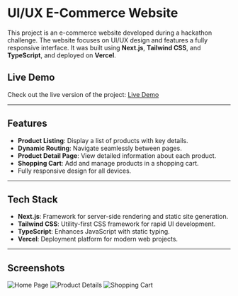 # UI/UX E-Commerce Website

This project is an e-commerce website developed during a hackathon challenge. The website focuses on UI/UX design and features a fully responsive interface. It was built using **Next.js**, **Tailwind CSS**, and **TypeScript**, and deployed on **Vercel**.

## Live Demo

Check out the live version of the project: [Live Demo](https://ui-ux-hackathone-six.vercel.app)

---

## Features

- **Product Listing**: Display a list of products with key details.
- **Dynamic Routing**: Navigate seamlessly between pages.
- **Product Detail Page**: View detailed information about each product.
- **Shopping Cart**: Add and manage products in a shopping cart.
- Fully responsive design for all devices.

---

## Tech Stack

- **Next.js**: Framework for server-side rendering and static site generation.
- **Tailwind CSS**: Utility-first CSS framework for rapid UI development.
- **TypeScript**: Enhances JavaScript with static typing.
- **Vercel**: Deployment platform for modern web projects.

---

## Screenshots

![Home Page](https://via.placeholder.com/800x400 "Home Page Screenshot")
![Product Details](https://via.placeholder.com/800x400 "Product Details Screenshot")
![Shopping Cart](https://via.placeholder.com/800x400 "Shopping Cart Screenshot")

